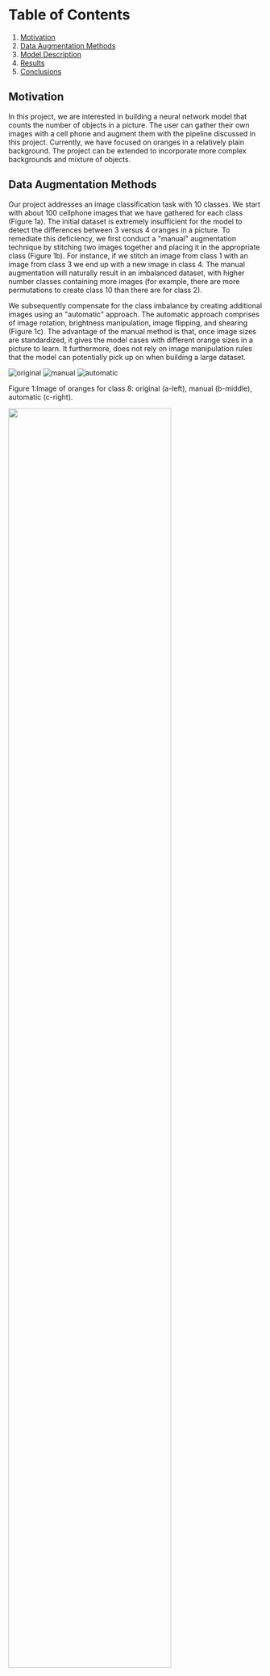 # Table of Contents
1. [Motivation](#motivation)
2. [Data Augmentation Methods](#augmentation)
3. [Model Description](#model_description)
4. [Results](#results)
5. [Conclusions](#conclusions)

## Motivation <a name="motivation"></a>
In this project, we are interested in building a neural network model that counts the number of objects in a picture. 
The user can gather their own images with a cell phone and augment them with the pipeline discussed in this project. Currently, we have focused 
on oranges in a relatively plain background. The project can be extended to incorporate more complex backgrounds and 
mixture of objects. 

## Data Augmentation Methods <a name="augmentation"></a>
Our project addresses an image classification task with 10 classes. We start with about 100 cellphone images that we have gathered 
for each class (Figure 1a). The initial dataset is extremely insufficient for the model to detect the differences
between 3 versus 4 oranges in a picture. To remediate this deficiency, we first conduct a "manual" augmentation technique
by stitching two images together and placing it in the appropriate class (Figure 1b). For instance, if we stitch an image from class 1
with an image from class 3 we end up with a new image in class 4. The manual augmentation will naturally result in 
an imbalanced dataset, with higher number classes containing more images (for example, there are more permutations to create class 10 
than there are for class 2). 

We subsequently compensate for the class imbalance by creating additional images using an "automatic" approach. The automatic approach 
comprises of image rotation, brightness manipulation, image flipping, and shearing (Figure 1c). The advantage of the manual method is that, once image
sizes are standardized, it gives the model cases with different orange sizes in a picture to learn. It furthermore, does not rely on 
image manipulation rules that the model can potentially pick up on when building  a large dataset.

![original](./disp-images/orig_IMG_6133.png "Original")
![manual](./disp-images/stitched_IMG_7024__IMG_6512.png "Manual")
![automatic](./disp-images/auto_IMG_6133___0_379.png "Autoamtic")

Figure 1:Image of oranges for class 8: original (a-left), manual (b-middle), automatic (c-right).



<img src="./disp-images/count_bar.png" width="80%"/>

Figure 2: Count bar for the final dataset. Notice that class imbalanced has been compensated with automatic image generation.

## Model Description <a name="model_description"></a>

<img src="./disp-images/architecture.png" width=70%>

Figure 3: Visualization of model architecture.

## Results <a name="results"></a>
We visualize the model's training and validation accuracy by plotting confusion matrices for both datasets (Figure 4).
The training confusion matrix demonstrates considerable consistency for the accuracy of each class. This is in contrast
to the confusion matrix of the validation set that where, model's accuracy drops as number of oranges drops. A peculiar
mismatch is class 2 where all images are misclassified as class 10. I couldn't discover similarities between class 2 and class 10,
and despite running the model repeatedly and obtaining the same misclassification, I am left to determine that this issue
is due to model's inherent bias with the current dataset. 

<img src="./disp-images/training_confusionMatrix.png " width="45%"/> <img src="./disp-images/validation_confusionMatrix.png " width="45%"/>

Figure 4: Confusion matrices for training (a-left) and validation (b-right) sets.

The history of the model's training is shown in Figure 5. We observe that the training accuracy is excellent even
in the first epoch whereas the validation accuracy drops from 70% to just above 60%. The model therefore demonstrates considerable
overfitting. However, reducing the model's complexity (using a shallower network with smaller number of parameters), droping out
parameters in a layer, and using a regularization parameter did not improve the validation accuracy above 70%.




<img src="./disp-images/training_validation_accuracy.png " width="60%"/>

Figure 5: History of training and validation loss and accuracy for various counter measures.

Figure 6 shows the activation filters for the first layer. We notice that the kernel appears to detect
the light gradient across all directions uniformly, which is consistent with our random data acquisition.
In Figure 7 we see that layers tend to capture image properties from foreground to background as they go deeper. Where the
first layer attempts to capture the finer image properties related to the oranges and the last
layer focuses on coarser and relatively background-related properties. That said, interpreting 
activation filters and feature maps are generally difficult and the plotting is done to obtain qualitative
insights on the model's training.



<img src="./disp-images/activation_filters.png " width="80%"/>

Figure 6: Activation filter visualization.

<img src="./disp-images/sample_image.png " width="30%"/> <img src="./disp-images/feature_visualization1.png " width="30%"/> <img src="./disp-images/feature_visualization2.png " width="30%"/> <img src="./disp-images/feature_visualization3.png " width="30%"/>

Figure 7: Feature map visualization. Notice that we have reduced the resolution of images to reduce computational overload. Interestingly,
the reduction of resolution did not incur considerbale bias to our model.  

## Conclusions <a name="conclusions"></a>
We demonstrate that through a combination of manual and automatic data augmentation, accuracy of training and 
validation set can go up to X%. This is in contrast to a purely automatic augmentation method where the 
accuracy increases to x%. Future work will include an examination of non-ideal backgrounds and mixture of objects
of different kinds. 
